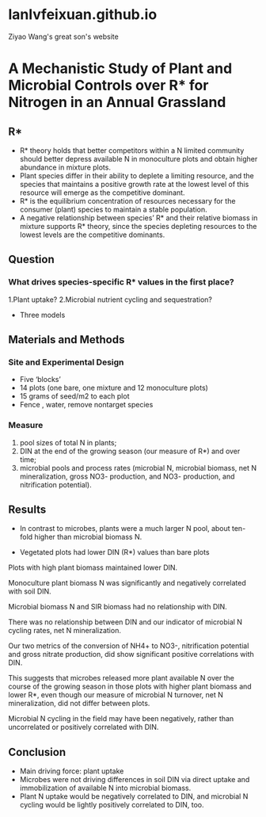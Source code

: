 # lanlvfeixuan.github.io
Ziyao Wang's great son's website

 # A Mechanistic Study of Plant and Microbial Controls over R* for Nitrogen in an Annual Grassland
 ## R*
- R* theory holds that better competitors within a N limited community should better depress available N in monoculture plots and obtain higher abundance in mixture plots.
- Plant species differ in their ability to deplete a limiting resource, and the species that maintains a positive growth rate at the lowest level of this resource will emerge as the competitive dominant.
- R* is the equilibrium concentration of resources necessary for the consumer (plant) species to maintain a stable population.
- A negative relationship between species’ R* and their relative biomass in mixture supports R* theory, since the species depleting resources to the lowest levels are the competitive dominants.
 ## Question
### What drives species-specific R* values in the first place?
1.Plant uptake? 
2.Microbial nutrient cycling and sequestration?
- Three models

## Materials and Methods
### Site and Experimental Design
- Five ‘blocks’
- 14 plots (one bare, one mixture and 12 monoculture plots)
- 15 grams of seed/m2 to each plot
- Fence , water, remove nontarget species
### Measure
 1) pool sizes of total N in plants;
 2) DIN at the end of the growing season (our measure of R*) and over time;
 3) microbial pools and process rates (microbial N, microbial biomass, net N mineralization, gross NO3- production, and NO3- production, and nitrification potential).
## Results

- In contrast to microbes, plants were a much larger N pool, about ten-fold higher than microbial biomass N.

- Vegetated plots had lower DIN (R*) values than bare plots

Plots with high plant biomass maintained lower DIN.

Monoculture plant biomass N was significantly and negatively correlated with soil DIN.

Microbial biomass N and SIR biomass had no relationship with DIN.

There was no relationship between DIN and our indicator of microbial N cycling rates, net N mineralization.

Our two metrics of the conversion of NH4+ to NO3-, nitrification potential and gross nitrate production, did show significant positive correlations with DIN.

This suggests that microbes released more plant available N over the course of the growing season in those plots with higher plant biomass and lower R*, even though our measure of microbial N turnover, net N mineralization, did not differ between plots.

Microbial N cycling in the field may have been negatively, rather than uncorrelated or positively correlated with DIN.

## Conclusion
- Main driving force: plant uptake
- Microbes were not driving differences in soil DIN via direct uptake and immobilization of available N into microbial biomass.
- Plant N uptake would be negatively correlated to DIN, and microbial N cycling would be lightly positively correlated to DIN, too.
